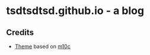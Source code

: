 # tsdtsdtsd.github.io - a blog

## Credits

- [Theme](themes/hugo-theme-m10c/) based on [m10c](https://themes.gohugo.io/themes/hugo-theme-m10c/)
